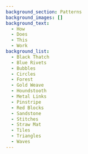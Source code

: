 ```yaml
---
background_section: Patterns
background_images: []
background_text:
  - How
  - Does
  - This
  - Work
background_list:
  - Black Thatch
  - Blue Rivets
  - Bubbles
  - Circles
  - Forest
  - Gold Weave
  - Houndstooth
  - Metal Links
  - Pinstripe
  - Red Blocks
  - Sandstone
  - Stitches
  - Straw Mat
  - Tiles
  - Triangles
  - Waves
---
```

